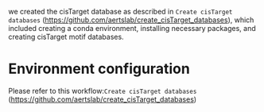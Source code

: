 we created the cisTarget database as described in `Create cisTarget databases` (https://github.com/aertslab/create_cisTarget_databases), which included creating a conda environment, installing necessary packages, and creating cisTarget motif databases. 
# Environment configuration
Please refer to this workflow:`Create cisTarget databases` (https://github.com/aertslab/create_cisTarget_databases)
